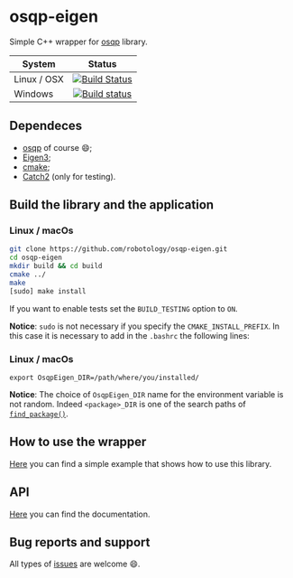# osqp-eigen
Simple C++ wrapper for [osqp](http://osqp.readthedocs.io/en/latest/index.html) library.

| System        | Status                                                                                                                                                                      |
| ------------- | :-------------:                                                                                                                                                             |
| Linux / OSX   | [![Build Status](https://travis-ci.org/robotology/osqp-eigen.svg?branch=master)](https://travis-ci.org/robotology/osqp-eigen)                                               |
| Windows       | [![Build status](https://ci.appveyor.com/api/projects/status/1uecfmyvxb2dujt9/branch/master?svg=true)](https://ci.appveyor.com/project/robotology/osqp-eigen/branch/master) |


## Dependeces
- [osqp](http://osqp.readthedocs.io/en/latest/index.html) of course :smile:;
- [Eigen3](http://eigen.tuxfamily.org/index.php?title=Main_Page);
- [cmake](https://cmake.org/);
- [Catch2](https://github.com/catchorg/Catch2) (only for testing).

## Build the library and the application
### Linux / macOs
```sh
git clone https://github.com/robotology/osqp-eigen.git
cd osqp-eigen
mkdir build && cd build
cmake ../
make
[sudo] make install
```
If you want to enable tests set the `BUILD_TESTING` option to `ON`.

**Notice**: ``sudo`` is not necessary if you specify the ``CMAKE_INSTALL_PREFIX``. In this case it is necessary to add in the ``.bashrc`` the following lines:

### Linux / macOs
```
export OsqpEigen_DIR=/path/where/you/installed/
```

**Notice**:  The choice of `OsqpEigen_DIR` name for the environment variable is not random. Indeed `<package>_DIR` is one of the search paths of [`find_package()`](https://cmake.org/cmake/help/v3.0/command/find_package.html).

## How to use the wrapper
[Here](./example/) you can find a simple example that shows how to use this library.

## API
[Here](https://robotology.github.io/osqp-eigen/) you can find the documentation.

## Bug reports and support
All types of [issues](https://github.com/robotology/osqp-eigen/issues/new) are welcome :smile:.
